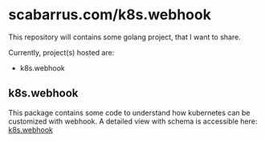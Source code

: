# scabarrus.com/k8s.webhook
This repository will contains some golang project, that I want to share.

Currently, project(s) hosted are:
* k8s.webhook

## k8s.webhook
This package contains some code to understand how kubernetes can be customized with webhook.
A detailed view with schema is accessible here:
[k8s.webhook](./blob/master/k8s.webhook/README.md)
